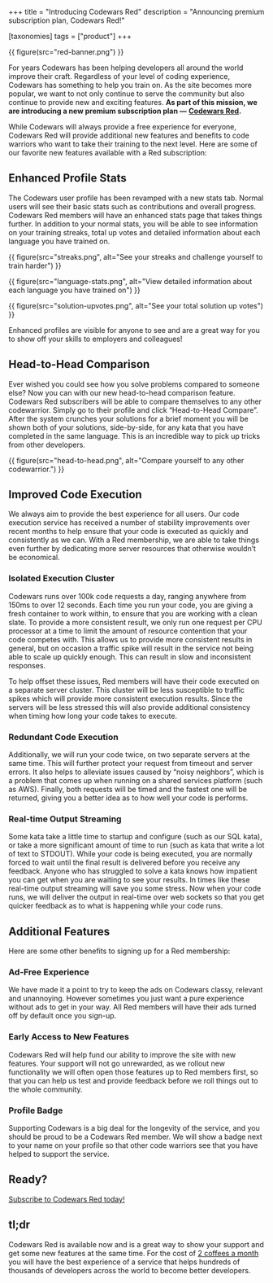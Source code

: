 +++
title = "Introducing Codewars Red"
description = "Announcing premium subscription plan, Codewars Red!"

[taxonomies]
tags = ["product"]
+++

{{ figure(src="red-banner.png") }}

For years Codewars has been helping developers all around the world improve their craft. Regardless of your level of coding experience, Codewars has something to help you train on. As the site becomes more popular, we want to not only continue to serve the community but also continue to provide new and exciting features. **As part of this mission, we are introducing a new premium subscription plan —** [**Codewars Red**](https://www.codewars.com/subscription)**.**

While Codewars will always provide a free experience for everyone, Codewars Red will provide additional new features and benefits to code warriors who want to take their training to the next level. Here are some of our favorite new features available with a Red subscription:

## Enhanced Profile Stats

The Codewars user profile has been revamped with a new stats tab. Normal users will see their basic stats such as contributions and overall progress. Codewars Red members will have an enhanced stats page that takes things further. In addition to your normal stats, you will be able to see information on your training streaks, total up votes and detailed information about each language you have trained on.

{{ figure(src="streaks.png", alt="See your streaks and challenge yourself to train harder") }}

{{ figure(src="language-stats.png", alt="View detailed information about each language you have trained on") }}

{{ figure(src="solution-upvotes.png", alt="See your total solution up votes") }}

Enhanced profiles are visible for anyone to see and are a great way for you to show off your skills to employers and colleagues!

## Head-to-Head Comparison

Ever wished you could see how you solve problems compared to someone else? Now you can with our new head-to-head comparison feature. Codewars Red subscribers will be able to compare themselves to any other codewarrior. Simply go to their profile and click “Head-to-Head Compare”. After the system crunches your solutions for a brief moment you will be shown both of your solutions, side-by-side, for any kata that you have completed in the same language. This is an incredible way to pick up tricks from other developers.

{{ figure(src="head-to-head.png", alt="Compare yourself to any other codewarrior.") }}

## Improved Code Execution

We always aim to provide the best experience for all users. Our code execution service has received a number of stability improvements over recent months to help ensure that your code is executed as quickly and consistently as we can. With a Red membership, we are able to take things even further by dedicating more server resources that otherwise wouldn’t be economical.

### Isolated Execution Cluster

Codewars runs over 100k code requests a day, ranging anywhere from 150ms to over 12 seconds. Each time you run your code, you are giving a fresh container to work within, to ensure that you are working with a clean slate. To provide a more consistent result, we only run one request per CPU processor at a time to limit the amount of resource contention that your code competes with. This allows us to provide more consistent results in general, but on occasion a traffic spike will result in the service not being able to scale up quickly enough. This can result in slow and inconsistent responses.

To help offset these issues, Red members will have their code executed on a separate server cluster. This cluster will be less susceptible to traffic spikes which will provide more consistent execution results. Since the servers will be less stressed this will also provide additional consistency when timing how long your code takes to execute.

### Redundant Code Execution

Additionally, we will run your code twice, on two separate servers at the same time. This will further protect your request from timeout and server errors. It also helps to alleviate issues caused by “noisy neighbors”, which is a problem that comes up when running on a shared services platform (such as AWS). Finally, both requests will be timed and the fastest one will be returned, giving you a better idea as to how well your code is performs.

### Real-time Output Streaming

Some kata take a little time to startup and configure (such as our SQL kata), or take a more significant amount of time to run (such as kata that write a lot of text to STDOUT). While your code is being executed, you are normally forced to wait until the final result is delivered before you receive any feedback. Anyone who has struggled to solve a kata knows how impatient you can get when you are waiting to see your results. In times like these real-time output streaming will save you some stress. Now when your code runs, we will deliver the output in real-time over web sockets so that you get quicker feedback as to what is happening while your code runs.

## Additional Features

Here are some other benefits to signing up for a Red membership:

### Ad-Free Experience

We have made it a point to try to keep the ads on Codewars classy, relevant and unannoying. However sometimes you just want a pure experience without ads to get in your way. All Red members will have their ads turned off by default once you sign-up.

### Early Access to New Features

Codewars Red will help fund our ability to improve the site with new features. Your support will not go unrewarded, as we rollout new functionality we will often open those features up to Red members first, so that you can help us test and provide feedback before we roll things out to the whole community.

### Profile Badge

Supporting Codewars is a big deal for the longevity of the service, and you should be proud to be a Codewars Red member. We will show a badge next to your name on your profile so that other code warriors see that you have helped to support the service.

## Ready?

[Subscribe to Codewars Red today!](https://www.codewars.com/subscription)

## tl;dr

Codewars Red is available now and is a great way to show your support and get some new features at the same time. For the cost of [2 coffees a month](https://www.codewars.com/subscribe) you will have the best experience of a service that helps hundreds of thousands of developers across the world to become better developers.
